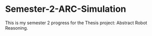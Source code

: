 # Semester-2-ARC-Simulation
This is my semester 2 progress for the Thesis project: Abstract Robot Reasoning. 
